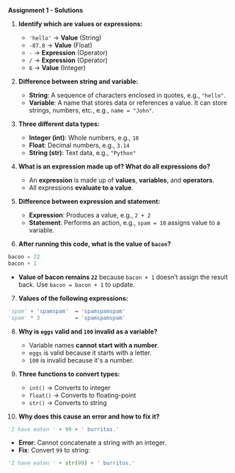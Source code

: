 **Assignment 1 - Solutions**

1. **Identify which are values or expressions:**

   * `'hello'` → **Value** (String)
   * `-87.8` → **Value** (Float)
   * `-` → **Expression** (Operator)
   * `/` → **Expression** (Operator)
   * `6` → **Value** (Integer)

2. **Difference between string and variable:**

   * **String**: A sequence of characters enclosed in quotes, e.g., `"hello"`.
   * **Variable**: A name that stores data or references a value. It can store strings, numbers, etc., e.g., `name = "John"`.

3. **Three different data types:**

   * **Integer (int)**: Whole numbers, e.g., `10`
   * **Float**: Decimal numbers, e.g., `3.14`
   * **String (str)**: Text data, e.g., `"Python"`

4. **What is an expression made up of? What do all expressions do?**

   * An **expression** is made up of **values**, **variables**, and **operators**.
   * All expressions **evaluate to a value**.

5. **Difference between expression and statement:**

   * **Expression**: Produces a value, e.g., `2 + 2`
   * **Statement**: Performs an action, e.g., `spam = 10` assigns value to a variable.

6. **After running this code, what is the value of `bacon`?**

```python
bacon = 22
bacon + 1
```

* **Value of bacon remains `22`** because `bacon + 1` doesn’t assign the result back. Use `bacon = bacon + 1` to update.

7. **Values of the following expressions:**

```python
'spam' + 'spamspam'  → 'spamspamspam'
'spam' * 3           → 'spamspamspam'
```

8. **Why is `eggs` valid and `100` invalid as a variable?**

   * Variable names **cannot start with a number**.
   * `eggs` is valid because it starts with a letter.
   * `100` is invalid because it's a number.

9. **Three functions to convert types:**

   * `int()` → Converts to integer
   * `float()` → Converts to floating-point
   * `str()` → Converts to string

10. **Why does this cause an error and how to fix it?**

```python
'I have eaten ' + 99 + ' burritos.'
```

* **Error**: Cannot concatenate a string with an integer.
* **Fix**: Convert `99` to string:

```python
'I have eaten ' + str(99) + ' burritos.'
```
